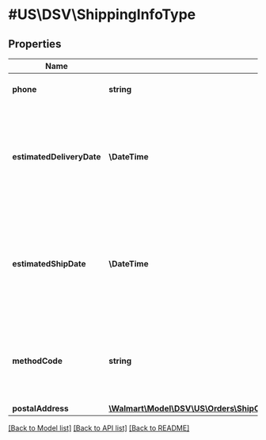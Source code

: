 # #US\DSV\ShippingInfoType

## Properties

Name | Type | Description | Notes
------------ | ------------- | ------------- | -------------
**phone** | **string** | The customer's phone number |
**estimatedDeliveryDate** | **\DateTime** | The estimated time and date for the delivery of the item. Format: yyyy-MM-ddThh:MM:ssZ Example: '2016-06-15T06:00:00Z' |
**estimatedShipDate** | **\DateTime** | The estimated time and date when the item will be shipped. Format: yyyy-MM-ddThh:MM:ssZ Example: '2016-06-15T06:00:00Z' |
**methodCode** | **string** | The shipping method. Can be one of the following: Standard, Express, Oneday, or Freight |
**postalAddress** | [**\Walmart\Model\DSV\US\Orders\ShipOrderLines200ResponseShippingInfoPostalAddress**](ShipOrderLines200ResponseShippingInfoPostalAddress.md) |  |


[[Back to Model list]](../) [[Back to API list]](../../Api/US/DSV) [[Back to README]](../../README.md)
